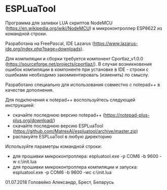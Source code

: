 # ESPLuaTool
Программа для заливки LUA скриптов NodeMCU (https://en.wikipedia.org/wiki/NodeMCU) в микроконтроллер ESP8622 из командной строки. 

Разработана на FreePascal, IDE Lazarus (https://www.lazarus-ide.org/index.php?page=downloads).

Для компиляции и сборки требуется компонент Cportlaz_v1.0.0 (https://sourceforge.net/projects/cportlaz/). В случае возникновения ошибок компиляции в компоненте при установке в IDE - строки с ошибками необходимо закомментировать (изменить) по смыслу.

Разработано специально для использования совместно с notepad++ в качестве дополнения.

Для подключения к notepad++ воспользуйтесь следующей инструкцией:
- скачайте последнюю версию notepad++ (https://notepad-plus-plus.org/download/)
- скачайте последнюю версию ESPLuaTool (https://github.com/MatrexAl/espluatool/archive/master.zip)
- распакуйте ESPLuaTool в любую директорию

Используйте параметры командной строки:
- для прошивки микроконтроллера: espluatool.exe -p COM6 -b 9600 -w c:\init.lua
- для прошивки микроконтроллера компиляции и запуска: espluatool.exe -p COM6 -b 9600 -wс c:\init.lua





01.07.2018 Головейко Александр, Брест, Беларусь
